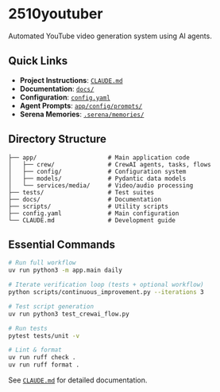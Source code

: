 # 2510youtuber

Automated YouTube video generation system using AI agents.

## Quick Links

- **Project Instructions**: [`CLAUDE.md`](CLAUDE.md)
- **Documentation**: [`docs/`](docs/)
- **Configuration**: [`config.yaml`](config.yaml)
- **Agent Prompts**: [`app/config/prompts/`](app/config/prompts/)
- **Serena Memories**: [`.serena/memories/`](.serena/memories/)

## Directory Structure

```
├── app/                    # Main application code
│   ├── crew/               # CrewAI agents, tasks, flows
│   ├── config/             # Configuration system
│   ├── models/             # Pydantic data models
│   └── services/media/     # Video/audio processing
├── tests/                  # Test suites
├── docs/                   # Documentation
├── scripts/                # Utility scripts
├── config.yaml             # Main configuration
└── CLAUDE.md               # Development guide
```

## Essential Commands

```bash
# Run full workflow
uv run python3 -m app.main daily

# Iterate verification loop (tests + optional workflow)
python scripts/continuous_improvement.py --iterations 3

# Test script generation
uv run python3 test_crewai_flow.py

# Run tests
pytest tests/unit -v

# Lint & format
uv run ruff check .
uv run ruff format .
```

See [`CLAUDE.md`](CLAUDE.md) for detailed documentation.
